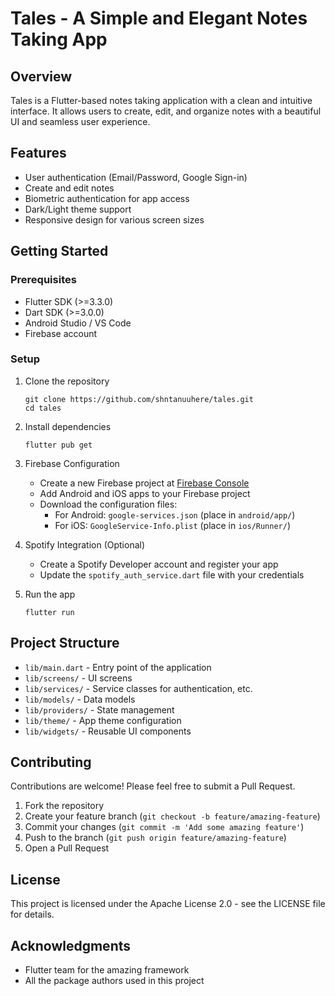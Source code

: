 # Tales - A Simple and Elegant Notes Taking App

## Overview
Tales is a Flutter-based notes taking application with a clean and intuitive interface. It allows users to create, edit, and organize notes with a beautiful UI and seamless user experience.

## Features
- User authentication (Email/Password, Google Sign-in)
- Create and edit notes
- Biometric authentication for app access
- Dark/Light theme support
- Responsive design for various screen sizes

## Getting Started

### Prerequisites
- Flutter SDK (>=3.3.0)
- Dart SDK (>=3.0.0)
- Android Studio / VS Code
- Firebase account

### Setup
1. Clone the repository
   ```
   git clone https://github.com/shntanuuhere/tales.git
   cd tales
   ```

2. Install dependencies
   ```
   flutter pub get
   ```

3. Firebase Configuration
   - Create a new Firebase project at [Firebase Console](https://console.firebase.google.com/)
   - Add Android and iOS apps to your Firebase project
   - Download the configuration files:
     - For Android: `google-services.json` (place in `android/app/`)
     - For iOS: `GoogleService-Info.plist` (place in `ios/Runner/`)

4. Spotify Integration (Optional)
   - Create a Spotify Developer account and register your app
   - Update the `spotify_auth_service.dart` file with your credentials

5. Run the app
   ```
   flutter run
   ```

## Project Structure
- `lib/main.dart` - Entry point of the application
- `lib/screens/` - UI screens
- `lib/services/` - Service classes for authentication, etc.
- `lib/models/` - Data models
- `lib/providers/` - State management
- `lib/theme/` - App theme configuration
- `lib/widgets/` - Reusable UI components

## Contributing
Contributions are welcome! Please feel free to submit a Pull Request.

1. Fork the repository
2. Create your feature branch (`git checkout -b feature/amazing-feature`)
3. Commit your changes (`git commit -m 'Add some amazing feature'`)
4. Push to the branch (`git push origin feature/amazing-feature`)
5. Open a Pull Request

## License
This project is licensed under the Apache License 2.0 - see the LICENSE file for details.

## Acknowledgments
- Flutter team for the amazing framework
- All the package authors used in this project
